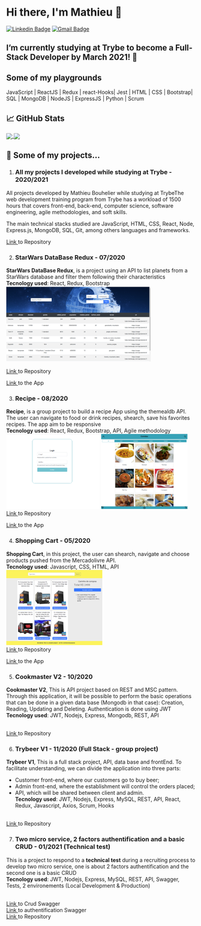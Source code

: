 # Hi there, I'm Mathieu 👋

[![Linkedin Badge](https://img.shields.io/badge/-LinkedIn-blue?style=flat-square&logo=Linkedin&logoColor=white&link=https://www.linkedin.com/in/mathieu-bouhelier/)](https://www.linkedin.com/in/mathieu-bouhelier/)
  [![Gmail Badge](https://img.shields.io/badge/-Gmail-c14438?style=flat-square&logo=Gmail&logoColor=white&link=mailto:mathieubouhelier@gmail.com)](mailto:mathieubouhelier@gmail.com)

##  I’m currently studying at **Trybe** to become a **Full-Stack Developer** by March 2021! 🚀

## Some of my playgrounds

<p> JavaScript | ReactJS | Redux | react-Hooks| Jest | HTML | CSS | Bootstrap| SQL | MongoDB | NodeJS | ExpressJS | Python | Scrum</p>

## :chart_with_upwards_trend: GitHub Stats

<a href="https://github.com/mathieubouhelier/mathieubouhelier">
  <img align="center" src="https://github-readme-stats.vercel.app/api/top-langs/?username=mathieubouhelier&hide=shell&theme=vue-dark" style="max-width:100%;" />
</a>
<a href="https://github.com/mathieubouhelier/mathieubouhelier">
  <img align="center" src="https://github-readme-stats.vercel.app/api?username=mathieubouhelier&theme=vue-dark" style="max-width:100%;" />
</a>

## :construction_worker: Some of my projects...

1. ### All my projects I developed while studying at Trybe - 2020/2021

All projects developed by Mathieu Bouhelier while studying at TrybeThe web development training program from Trybe has a workload of 1500 hours that covers front-end, back-end, computer science, software engineering, agile methodologies, and soft skills.

The main technical stacks studied are JavaScript, HTML, CSS, React, Node, Express.js, MongoDB, SQL, Git, among others languages and frameworks.

<a href="https://github.com/mathieubouhelier/projects_trybe" alt="All Trybe projects"> Link <a/> to Repository 

2. ### StarWars DataBase Redux - 07/2020

**StarWars DataBase Redux**, is a project using an API to list planets from a StarWars database and filter them following their characteristics <br />
**Tecnology used**: React, Redux, Bootstrap <br />
<img src = "https://github.com/mathieubouhelier/mathieubouhelier.github.io/blob/master/starwarsRedux.png" alt="starwars project" height="200">
<br />

<a href="https://github.com/mathieubouhelier/projects_trybe/tree/main/projects%20Front%20End/sd-04-project-react-redux-starwars-database-filters" alt="StarWars-db-project"> Link <a/> to Repository 

<a href="https://mathieubouhelier.github.io/starwars-redux">Link <a/> to the App
  
 3. ### Recipe - 08/2020

**Recipe**, is a group project to build a recipe App using the themealdb API. <br /> The user can navigate to food or drink recipes, shearch, save his favorites recipes. The app aim to be responsive <br />
**Tecnology used**: React, Redux, Bootstrap, API, Agile methodology <br />
<img src = "https://github.com/mathieubouhelier/mathieubouhelier.github.io/blob/master/recipe-login.png" alt="login recipe project" height="200">
<img src = "https://github.com/mathieubouhelier/mathieubouhelier.github.io/blob/master/recipe-food.png" alt="food recipe project" height="200">
<br />
<a href="https://github.com/tryber/sd-04-recipes-app-8/" alt="Recipe-project"> Link <a/> to Repository 

<a href="https://mathieubouhelier.github.io/recipe/">Link <a/> to the App
  
4. ### Shopping Cart - 05/2020

**Shopping Cart**, in this project, the user can shearch, navigate and choose products pushed from the Mercadolivre API.<br />
**Tecnology used**: Javascript, CSS, HTML, API <br />
<img src = "https://github.com/mathieubouhelier/mathieubouhelier.github.io/blob/master/shoppingCart.png" alt="shoppingCart project" height="200">
<br />
<a href="https://github.com/mathieubouhelier/projects_trybe/tree/main/projects%20Front%20End/sd-04-block10-project-shopping-cart"> Link <a/> to Repository 

<a href="https://mathieubouhelier.github.io/project-shopping-cart/">Link <a/> to the App

5. ### Cookmaster V2 - 10/2020

**Cookmaster V2**, This is API project based on REST and MSC pattern. Through this application, it will be possible to perform the basic operations that can be done in a given data base (Mongodb in that case): Creation, Reading, Updating and Deleting. Authentication is done using JWT<br />
**Tecnology used**: JWT, Nodejs, Express, Mongodb, REST, API <br />

<br />
<a href="https://github.com/tryber/sd-04-cookmaster-v2/tree/mathieubouhelier-sd-04-cookmaster-v2"> Link <a/> to Repository 

6. ### Trybeer V1 - 11/2020 (Full Stack - group project)

**Trybeer V1**, This is a full stack project, API, data base and frontEnd. 
To facilitate understanding, we can divide the application into three parts: <br />
* Customer front-end, where our customers go to buy beer;
* Admin front-end, where the establishment will control the orders placed;
* API, which will be shared between client and admin. <br />
**Tecnology used**: JWT, Nodejs, Express, MySQL, REST, API, React, Redux, Javascript, Axios, Scrum, Hooks <br />

<br />
<a href="https://github.com/juniomelos/Project-Trybeer"> Link <a/> to Repository 

7. ### Two micro service, 2 factors authentification and a basic CRUD - 01/2021 (Technical test)

This is a project to respond to a **technical test** during a recruiting process to develop two micro service, one is about 2 factors authentification and the second one is a basic CRUD<br />
**Tecnology used**: JWT, Nodejs, Express, MySQL, REST, API, Swagger, Tests, 2 environements (Local Development & Production) <br />

<br />
<a href="https://app.swaggerhub.com/apis/mathieu_bouhelier/crud/0.1"> Link <a/> to Crud Swagger 
 <br />
<a href="https://app.swaggerhub.com/apis/mathieu_bouhelier/authentification/0.1"> Link <a/> to authentification Swagger
<br />
<a href="https://github.com/mathieubouhelier/technical-test-2-MicroService-Crud-Auth"> Link <a/> to Repository 






